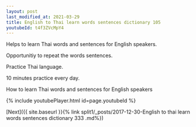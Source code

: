 ```yaml
---
layout: post
last_modified_at: 2021-03-29
title: English to Thai learn words sentences dictionary 105 
youtubeId: t4f3ZVcMpY4
---
```

 
 
Helps to learn Thai words and sentences for English speakers.

Opportunitiy to repeat the words sentences. 

Practice Thai language. 
 
10 minutes practice every day. 
 
How to learn Thai words and sentences for English speakers 
 
{% include youtubePlayer.html id=page.youtubeId %}
 
 
[Next]({{ site.baseurl }}{% link  split1/_posts/2017-12-30-English to thai learn words sentences dictionary 333 .md%})
 
